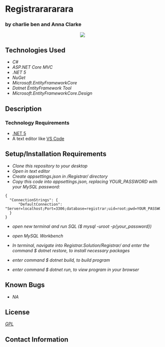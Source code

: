 # Registrarararara

### by charlie ben and Anna Clarke

<p align="center">
  <img src="/Registrar.Solution/database.png">  
</p>

## Technologies Used

* _C#_
* _ASP.NET Core MVC_
* _.NET 5_
* _NuGet_
* _Microsoft.EntityFrameworkCore_
* _Dotnet EntityFramework Tool_
* _Microsoft.EntityFrameworkCore.Design_


## Description



### Technology Requirements

* [.NET 5](https://dotnet.microsoft.com/download/dotnet/5.0)
* A text editor like [VS Code](https://code.visualstudio.com/)

## Setup/Installation Requirements

* _Clone this repository to your desktop_
* _Open in text editor_
* _Create appsettings.json in /Registrar/ directory_
* _Copy this code into appsettings.json, replacing YOUR_PASSWORD with your MySQL password:_
```
{
  "ConnectionStrings": {
      "DefaultConnection": "Server=localhost;Port=3306;database=registrar;uid=root;pwd=YOUR_PASSWORD;"
  }
}
```
* _open new terminal and run SQL ($ mysql -uroot -p{your_password})_
* _open MySQL Workbench_
* _In terminal, navigate into Registrar.Solution/Registrar/ and enter the command $ dotnet restore, to install necessary packages_
* _enter command $ dotnet build, to build program_

* _enter command $ dotnet run, to view program in your browser_

  

## Known Bugs

* _NA_

## License
_[GPL](https://opensource.org/licenses/gpl-license)_

## Contact Information